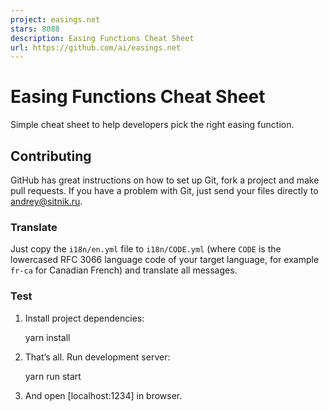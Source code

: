 ```yaml
---
project: easings.net
stars: 8088
description: Easing Functions Cheat Sheet
url: https://github.com/ai/easings.net
---
```


Easing Functions Cheat Sheet
============================

Simple cheat sheet to help developers pick the right easing function.

Contributing
------------

GitHub has great instructions on how to set up Git, fork a project and make pull requests. If you have a problem with Git, just send your files directly to andrey@sitnik.ru.

### Translate

Just copy the `i18n/en.yml` file to `i18n/CODE.yml` (where `CODE` is the lowercased RFC 3066 language code of your target language, for example `fr-ca` for Canadian French) and translate all messages.

### Test

1.  Install project dependencies:
    
    yarn install
    
2.  That’s all. Run development server:
    
    yarn run start
    
3.  And open \[localhost:1234\] in browser.

